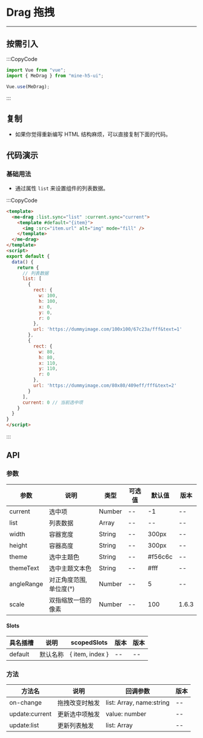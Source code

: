 # Drag 拖拽

---

## 按需引入

:::CopyCode

```JavaScript
import Vue from "vue";
import { MeDrag } from "mine-h5-ui";

Vue.use(MeDrag);
```

:::

## 复制

- 如果你觉得重新编写 HTML 结构麻烦，可以直接复制下面的代码。

## 代码演示

### 基础用法

- 通过属性 `list` 来设置组件的列表数据。

:::CopyCode

```HTML
<template>
  <me-drag :list.sync="list" :current.sync="current">
    <template #default="{item}">
      <img :src="item.url" alt="img" mode="fill" />
    </template>
  </me-drag>
</template>
<script>
export default {
  data() {
    return {
      // 列表数据
      list: [
        {
          rect: {
            w: 100,
            h: 100,
            x: 0,
            y: 0,
            r: 0
          },
          url: 'https://dummyimage.com/100x100/67c23a/fff&text=1'
        },
        {
          rect: {
            w: 80,
            h: 80,
            x: 110,
            y: 110,
            r: 0
          },
          url: 'https://dummyimage.com/80x80/409eff/fff&text=2'
        }
      ],
      current: 0 // 当前选中项
    }
  }
}
</script>
```

:::

## API

### 参数

| 参数       | 说明                   | 类型   | 可选值 | 默认值  | 版本  |
| ---------- | ---------------------- | ------ | ------ | ------- | ----- |
| current    | 选中项                 | Number | --     | -1      | --    |
| list       | 列表数据               | Array  | --     | --      | --    |
| width      | 容器宽度               | String | --     | 300px   | --    |
| height     | 容器高度               | String | --     | 300px   | --    |
| theme      | 选中主题色             | String | --     | #f56c6c | --    |
| themeText  | 选中主题文本色         | String | --     | #fff    | --    |
| angleRange | 对正角度范围,单位度(°) | Number | --     | 5       | --    |
| scale      | 双指缩放一倍的像素     | Number | --     | 100     | 1.6.3 |

#### Slots

| 具名插槽 | 说明     | scopedSlots     | 版本 | 版本 |
| -------- | -------- | --------------- | ---- | ---- |
| default  | 默认名称 | { item, index } | --   | --   |

### 方法

| 方法名         | 说明           | 回调参数                 | 版本 |
| -------------- | -------------- | ------------------------ | ---- |
| on-change      | 拖拽改变时触发 | list: Array, name:string | --   |
| update:current | 更新选中项触发 | value: number            | --   |
| update:list    | 更新列表触发   | list: Array              | --   |
